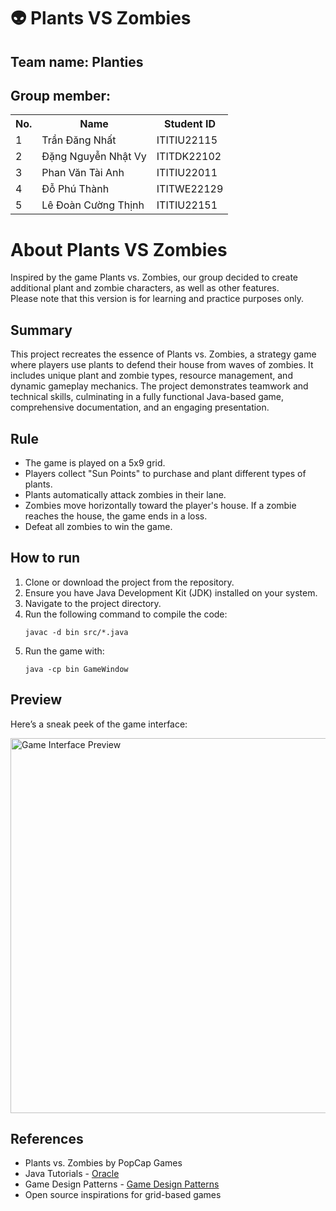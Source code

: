 # 👽 Plants VS Zombies
<h2>Team name: Planties</h2>
<h2>Group member: </h2>
<table>
  <tr>
    <th>No.</th>
    <th>Name</th>
    <th>Student ID</th>
  </tr>
  <tr>
    <td>1</td>
    <td>Trần Đăng Nhất</td>
    <td>ITITIU22115</td>
  </tr>
  <tr>
    <td>2</td>
    <td>Đặng Nguyễn Nhật Vy</td>
    <td>ITITDK22102</td>
  </tr>
  <tr>
    <td>3</td>
    <td>Phan Văn Tài Anh</td>
    <td>ITITIU22011</td>
  </tr>
  <tr>
    <td>4</td>
    <td>Đỗ Phú Thành</td>
    <td>ITITWE22129</td>
  </tr>
  <tr>
    <td>5</td>
    <td>Lê Đoàn Cường Thịnh</td>
    <td>ITITIU22151</td>
  </tr>
</table>

<h1>About Plants VS Zombies</h1>
<p>Inspired by the game Plants vs. Zombies, our group decided to create additional plant and zombie characters, as well as other features. 
  <br>Please note that this version is for learning and practice purposes only.</p>

<h2>Summary</h2>
<p>This project recreates the essence of Plants vs. Zombies, a strategy game where players use plants to defend their house from waves of zombies. It includes unique plant and zombie types, resource management, and dynamic gameplay mechanics. The project demonstrates teamwork and technical skills, culminating in a fully functional Java-based game, comprehensive documentation, and an engaging presentation.</p>

<h2>Rule</h2>
<ul>
  <li>The game is played on a 5x9 grid.</li>
  <li>Players collect "Sun Points" to purchase and plant different types of plants.</li>
  <li>Plants automatically attack zombies in their lane.</li>
  <li>Zombies move horizontally toward the player's house. If a zombie reaches the house, the game ends in a loss.</li>
  <li>Defeat all zombies to win the game.</li>
</ul>

<h2>How to run</h2>
<ol>
  <li>Clone or download the project from the repository.</li>
  <li>Ensure you have Java Development Kit (JDK) installed on your system.</li>
  <li>Navigate to the project directory.</li>
  <li>Run the following command to compile the code:
    <pre><code>javac -d bin src/*.java</code></pre>
  </li>
  <li>Run the game with:
    <pre><code>java -cp bin GameWindow</code></pre>
  </li>
</ol>

<h2>Preview</h2>
<p>Here’s a sneak peek of the game interface:</p>
<img src="preview/game_interface.png" alt="Game Interface Preview" style="width:600px;">

<h2>References</h2>
<ul>
  <li>Plants vs. Zombies by PopCap Games</li>
  <li>Java Tutorials - <a href="https://docs.oracle.com/javase/tutorial/">Oracle</a></li>
  <li>Game Design Patterns - <a href="https://gamedesignpatterns.org/">Game Design Patterns</a></li>
  <li>Open source inspirations for grid-based games</li>
</ul>
